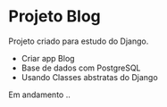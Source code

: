 # Projeto Blog

Projeto criado para estudo do Django.
- Criar app Blog
- Base de dados com PostgreSQL
- Usando Classes abstratas do Django

Em andamento ..
